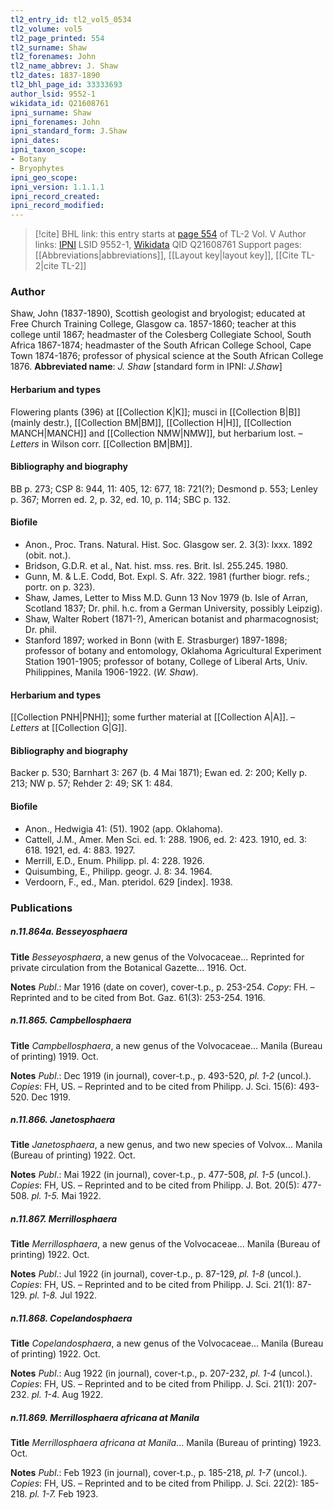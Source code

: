 ```yaml
---
tl2_entry_id: tl2_vol5_0534
tl2_volume: vol5
tl2_page_printed: 554
tl2_surname: Shaw
tl2_forenames: John
tl2_name_abbrev: J. Shaw
tl2_dates: 1837-1890
tl2_bhl_page_id: 33333693
author_lsid: 9552-1
wikidata_id: Q21608761
ipni_surname: Shaw
ipni_forenames: John
ipni_standard_form: J.Shaw
ipni_dates: 
ipni_taxon_scope: 
- Botany
- Bryophytes
ipni_geo_scope: 
ipni_version: 1.1.1.1
ipni_record_created: 
ipni_record_modified:
---
```


> [!cite] BHL link: this entry starts at [page 554](https://www.biodiversitylibrary.org/page/33333693) of TL-2 Vol. V
> Author links: [IPNI](https://www.ipni.org/a/9552-1) LSID 9552-1, [Wikidata](https://www.wikidata.org/wiki/Q21608761) QID Q21608761
> Support pages: [[Abbreviations|abbreviations]], [[Layout key|layout key]], [[Cite TL-2|cite TL-2]]

### Author

Shaw, John (1837-1890), Scottish geologist and bryologist; educated at Free Church Training College, Glasgow ca. 1857-1860; teacher at this college until 1867; headmaster of the Colesberg Collegiate School, South Africa 1867-1874; headmaster of the South African College School, Cape Town 1874-1876; professor of physical science at the South African College 1876. 
**Abbreviated name**: *J. Shaw* \[standard form in IPNI: *J.Shaw*\]

#### Herbarium and types

Flowering plants (396) at [[Collection K|K]]; musci in [[Collection B|B]] (mainly destr.), [[Collection BM|BM]], [[Collection H|H]], [[Collection MANCH|MANCH]] and [[Collection NMW|NMW]], but herbarium lost. – *Letters* in Wilson corr. [[Collection BM|BM]].

#### Bibliography and biography

BB p. 273; CSP 8: 944, 11: 405, 12: 677, 18: 721(?); Desmond p. 553; Lenley p. 367; Morren ed. 2, p. 32, ed. 10, p. 114; SBC p. 132.

#### Biofile

- Anon., Proc. Trans. Natural. Hist. Soc. Glasgow ser. 2. 3(3): lxxx. 1892 (obit. not.).
- Bridson, G.D.R. et al., Nat. hist. mss. res. Brit. Isl. 255.245. 1980.
- Gunn, M. & L.E. Codd, Bot. Expl. S. Afr. 322. 1981 (further biogr. refs.; portr. on p. 323).
- Shaw, James, Letter to Miss M.D. Gunn 13 Nov 1979 (b. Isle of Arran, Scotland 1837; Dr. phil. h.c. from a German University, possibly Leipzig).
- Shaw, Walter Robert (1871-?), American botanist and pharmacognosist; Dr. phil.
- Stanford 1897; worked in Bonn (with E. Strasburger) 1897-1898; professor of botany and entomology, Oklahoma Agricultural Experiment Station 1901-1905; professor of botany, College of Liberal Arts, Univ. Philippines, Manila 1906-1922. (*W. Shaw*).

#### Herbarium and types

[[Collection PNH|PNH]]; some further material at [[Collection A|A]]. – *Letters* at [[Collection G|G]].

#### Bibliography and biography

Backer p. 530; Barnhart 3: 267 (b. 4 Mai 1871); Ewan ed. 2: 200; Kelly p. 213; NW p. 57; Rehder 2: 49; SK 1: 484.

#### Biofile

- Anon., Hedwigia 41: (51). 1902 (app. Oklahoma).
- Cattell, J.M., Amer. Men Sci. ed. 1: 288. 1906, ed. 2: 423. 1910, ed. 3: 618. 1921, ed. 4: 883. 1927.
- Merrill, E.D., Enum. Philipp. pl. 4: 228. 1926.
- Quisumbing, E., Philipp. geogr. J. 8: 34. 1964.
- Verdoorn, F., ed., Man. pteridol. 629 \[index\]. 1938.

### Publications

##### n.11.864a. Besseyosphaera

**Title**
*Besseyosphaera*, a new genus of the Volvocaceae... Reprinted for private circulation from the Botanical Gazette... 1916. Oct.

**Notes**
*Publ*.: Mar 1916 (date on cover), cover-t.p., p. 253-254. *Copy*: FH. – Reprinted and to be cited from Bot. Gaz. 61(3): 253-254. 1916.

##### n.11.865. Campbellosphaera

**Title**
*Campbellosphaera*, a new genus of the Volvocaceae... Manila (Bureau of printing) 1919. Oct.

**Notes**
*Publ*.: Dec 1919 (in journal), cover-t.p., p. 493-520, *pl. 1-2* (uncol.). *Copies*: FH, US. – Reprinted and to be cited from Philipp. J. Sci. 15(6): 493-520. Dec 1919.

##### n.11.866. Janetosphaera

**Title**
*Janetosphaera*, a new genus, and two new species of Volvox... Manila (Bureau of printing) 1922. Oct.

**Notes**
*Publ*.: Mai 1922 (in journal), cover-t.p., p. 477-508, *pl. 1-5* (uncol.). *Copies*: FH, US. – Reprinted and to be cited from Philipp. J. Bot. 20(5): 477-508. *pl. 1-5.* Mai 1922.

##### n.11.867. Merrillosphaera

**Title**
*Merrillosphaera*, a new genus of the Volvocaceae... Manila (Bureau of printing) 1922. Oct.

**Notes**
*Publ*.: Jul 1922 (in journal), cover-t.p., p. 87-129, *pl. 1-8* (uncol.). *Copies*: FH, US. – Reprinted and to be cited from Philipp. J. Sci. 21(1): 87-129. *pl. 1-8.* Jul 1922.

##### n.11.868. Copelandosphaera

**Title**
*Copelandosphaera*, a new genus of the Volvocaceae... Manila (Bureau of printing) 1922. Oct.

**Notes**
*Publ*.: Aug 1922 (in journal), cover-t.p., p. 207-232, *pl. 1-4* (uncol.). *Copies*: FH, US. – Reprinted and to be cited from Philipp. J. Sci. 21(1): 207-232. *pl. 1-4.* Aug 1922.

##### n.11.869. Merrillosphaera africana at Manila

**Title**
*Merrillosphaera africana at Manila*... Manila (Bureau of printing) 1923. Oct.

**Notes**
*Publ*.: Feb 1923 (in journal), cover-t.p., p. 185-218, *pl. 1-7* (uncol.). *Copies*: FH, US. – Reprinted and to be cited from Philipp. J. Sci. 22(2): 185-218. *pl. 1-7.* Feb 1923.

